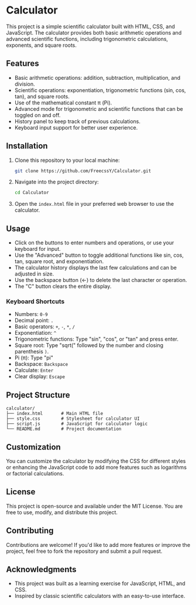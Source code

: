 # Calculator

This project is a simple scientific calculator built with HTML, CSS, and JavaScript. The calculator provides both basic arithmetic operations and advanced scientific functions, including trigonometric calculations, exponents, and square roots.

## Features

- Basic arithmetic operations: addition, subtraction, multiplication, and division.
- Scientific operations: exponentiation, trigonometric functions (sin, cos, tan), and square roots.
- Use of the mathematical constant π (Pi).
- Advanced mode for trigonometric and scientific functions that can be toggled on and off.
- History panel to keep track of previous calculations.
- Keyboard input support for better user experience.

## Installation

1. Clone this repository to your local machine:

   ```sh
   git clone https://github.com/FreecssY/Calculator.git
   ```

2. Navigate into the project directory:

   ```sh
   cd Calculator
   ```

3. Open the `index.html` file in your preferred web browser to use the calculator.

## Usage

- Click on the buttons to enter numbers and operations, or use your keyboard for input.
- Use the "Advanced" button to toggle additional functions like sin, cos, tan, square root, and exponentiation.
- The calculator history displays the last few calculations and can be adjusted in size.
- Use the backspace button (←) to delete the last character or operation.
- The "C" button clears the entire display.

### Keyboard Shortcuts

- Numbers: `0-9`
- Decimal point: `.`
- Basic operators: `+`, `-`, `*`, `/`
- Exponentiation: `^`
- Trigonometric functions: Type "sin", "cos", or "tan" and press enter.
- Square root: Type "sqrt(" followed by the number and closing parenthesis `)`.
- Pi (π): Type "pi"
- Backspace: `Backspace`
- Calculate: `Enter`
- Clear display: `Escape`

## Project Structure

```
calculator/
├── index.html       # Main HTML file
├── style.css        # Stylesheet for calculator UI
├── script.js        # JavaScript for calculator logic
└── README.md        # Project documentation
```

## Customization

You can customize the calculator by modifying the CSS for different styles or enhancing the JavaScript code to add more features such as logarithms or factorial calculations.

## License

This project is open-source and available under the MIT License. You are free to use, modify, and distribute this project.

## Contributing

Contributions are welcome! If you'd like to add more features or improve the project, feel free to fork the repository and submit a pull request.

## Acknowledgments

- This project was built as a learning exercise for JavaScript, HTML, and CSS.
- Inspired by classic scientific calculators with an easy-to-use interface.